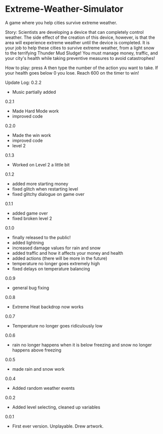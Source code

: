 # Extreme-Weather-Simulator
A game where you help cities survive extreme weather.

Story:
Scientists are developing a device that can completely control weather. The side effect of the creation of this device, however, is that the area will experience extreme weather until the device is completed. It is your job to help these cities to survive extreme weather, from a light snow to the terrifying Thunder Mud Sludge!
You must manage money, traffic, and your city's health while taking preventive measures to avoid catastrophes!

How to play: press A then type the number of the action you want to take. If your health goes below 0 you lose. Reach 600 on the timer to win!

Update Log:
0.2.2
- Music partially added

0.2.1 
- Made Hard Mode work
- improved code

0.2.0 
- Made the win work
- improved code
- level 2

0.1.3 
- Worked on Level 2 a little bit

0.1.2
- added more starting money
- fixed glitch when restarting level
- fixed glitchy dialogue on game over 

0.1.1
- added game over
- fixed broken level 2

0.1.0
- finally released to the public!
- added lightning
- increased damage values for rain and snow
- added traffic and how it affects your money and health
- added actions (there will be more in the future)
- temperature no longer goes extremely high
- fixed delays on temperature balancing

0.0.9
- general bug fixing

0.0.8
- Extreme Heat backdrop now works

0.0.7
- Temperature no longer goes ridiculously low

0.0.6
- rain no longer happens when it is below freezing and snow no longer happens above freezing

0.0.5
- made rain and snow work

0.0.4
- Added random weather events

0.0.2
- Added level selecting, cleaned up variables

0.0.1 
- First ever version. Unplayable. Drew artwork.

